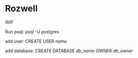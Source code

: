 # Rozwell
WIP

Run psql:
psql -U postgres

add user:
CREATE USER *name*

add database:
CREATE DATABASE *db_name* OWNER *db_owner*



